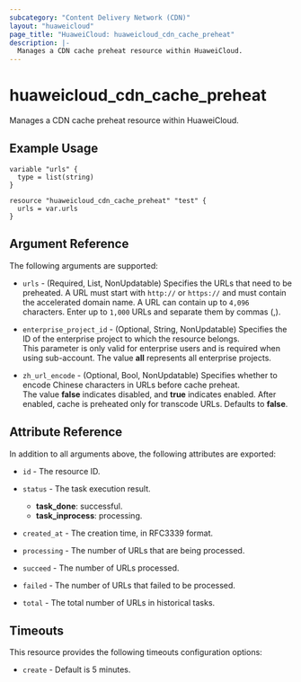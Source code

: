 ```yaml
---
subcategory: "Content Delivery Network (CDN)"
layout: "huaweicloud"
page_title: "HuaweiCloud: huaweicloud_cdn_cache_preheat"
description: |-
  Manages a CDN cache preheat resource within HuaweiCloud.
---
```


# huaweicloud_cdn_cache_preheat

Manages a CDN cache preheat resource within HuaweiCloud.

## Example Usage

```hcl
variable "urls" {
  type = list(string)
}

resource "huaweicloud_cdn_cache_preheat" "test" {
  urls = var.urls
}
```

## Argument Reference

The following arguments are supported:

* `urls` - (Required, List, NonUpdatable) Specifies the URLs that need to be preheated.
  A URL must start with `http://` or `https://` and must contain the accelerated domain name.
  A URL can contain up to `4,096` characters. Enter up to `1,000` URLs and separate them by commas (,).

* `enterprise_project_id` - (Optional, String, NonUpdatable) Specifies the ID of the enterprise project to which the
  resource belongs.  
  This parameter is only valid for enterprise users and is required when using sub-account.
  The value **all** represents all enterprise projects.

* `zh_url_encode` - (Optional, Bool, NonUpdatable) Specifies whether to encode Chinese characters in URLs before cache
  preheat.  
  The value **false** indicates disabled, and **true** indicates enabled. After enabled, cache is preheated only for
  transcode URLs. Defaults to **false**.

## Attribute Reference

In addition to all arguments above, the following attributes are exported:

* `id` - The resource ID.

* `status` - The task execution result.
  + **task_done**: successful.
  + **task_inprocess**: processing.

* `created_at` - The creation time, in RFC3339 format.

* `processing` - The number of URLs that are being processed.

* `succeed` - The number of URLs processed.

* `failed` - The number of URLs that failed to be processed.

* `total` - The total number of URLs in historical tasks.

## Timeouts

This resource provides the following timeouts configuration options:

* `create` - Default is 5 minutes.
